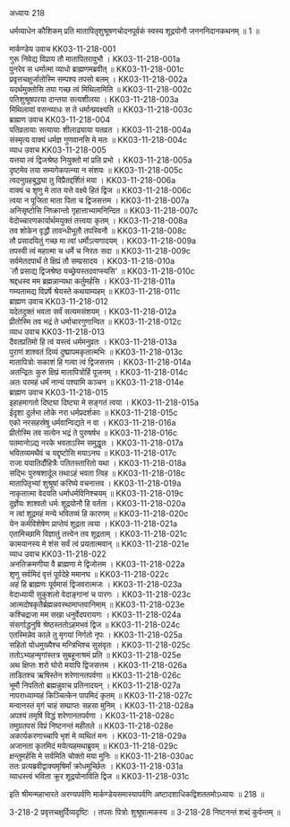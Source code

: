 अध्यायः 218

धर्मव्याधेन कौशिकम् प्रति मातापितृशुश्रूषणचोदनपूर्वकं स्वस्य शूद्रयोनौ जनननिदानकथनम् ॥ 1 ॥

मार्कण्डेय उवाच 	KK03-11-218-001  
गुरू निवेद्य विप्राय तौ मातापितरावुभौ ।	KK03-11-218-001a  
पुनरेव स धर्मात्मा व्याधो ब्राह्मणमब्रवीत् ॥	KK03-11-218-001c  
प्रवृत्तचक्षुर्जातोस्मि सम्पश्य तपसो बलम् ।	KK03-11-218-002a  
यदर्थमुक्तोसि तया गच्छ त्वं मिथिलामिति ॥	KK03-11-218-002c  
पतिशुश्रूषपरया दान्तया सत्यशीलया ।	KK03-11-218-003a  
मिथिलायां वसन्व्याधः स ते धर्मान्प्रवक्ष्यति ॥	KK03-11-218-003c  
ब्राह्मण उवाच 	KK03-11-218-004  
पतिव्रतायाः सत्यायाः शीलाढ्याया यतव्रत ।	KK03-11-218-004a  
संस्मृत्य वाक्यं धर्मज्ञ गुणवानसि मे मतः ॥	KK03-11-218-004c  
व्याध उवाच 	KK03-11-218-005  
यत्तया त्वं द्विजश्रेष्ठ नियुक्तो मां प्रति प्रभो ।	KK03-11-218-005a  
दृष्टमेव तया सम्यगेकपत्न्या न संशयः ॥	KK03-11-218-005c  
त्वदनुग्रहबुद्ध्या तु विप्रैतद्दर्शितं मया ।	KK03-11-218-006a  
वाक्यं च शृणु मे तात यत्ते वक्ष्ये हितं द्विज ॥	KK03-11-218-006c  
त्वया न पूजिता माता पिता च द्विजसत्तम ।	KK03-11-218-007a  
अनिसृष्टोसि निष्क्रान्तो गृहात्ताभ्यामनिन्दित ॥	KK03-11-218-007c  
वेदोच्चारणकार्यार्थमयुक्तं तत्त्वया कृतम् ।	KK03-11-218-008a  
तव शोकेन वृद्धौ तावन्धीभूतौ तपस्विनौ ॥	KK03-11-218-008c  
तौ प्रसादयितुं गच्छ मा त्वां धर्मोऽत्यगादयम् ।	KK03-11-218-009a  
तपस्वी त्वं महात्मा च धर्मे च निरतः सदा ॥	KK03-11-218-009c  
सर्वमेतदपार्थं ते क्षिप्रं तौ सम्प्रसादय ।	KK03-11-218-010a  
`तौ प्रसाद्य द्विजश्रेष्ठ यच्छ्रेयस्तदवाप्स्यसि' ॥	KK03-11-218-010c  
श्रद्दधस्व मम ब्रह्मन्नान्यथा कर्तुमर्हसि ।	KK03-11-218-011a  
गम्यतामद्य विप्रर्षे श्रेयस्ते कथयाम्यहम् ॥	KK03-11-218-011c  
ब्राह्मण उवाच 	KK03-11-218-012  
यदेतदुक्तं भवता सर्वं सत्यमसंशयम् ।	KK03-11-218-012a  
प्रीतोस्मि तव भद्रं ते धर्माचारगुणान्वित ॥	KK03-11-218-012c  
व्याध उवाच 	KK03-11-218-013  
दैवतप्रतिमो हि त्वं यस्त्वं धर्ममनुव्रतः ।	KK03-11-218-013a  
पुराणं शाश्वतं दिव्यं दुष्प्रापमकृतात्मभिः ॥	KK03-11-218-013c  
मातापित्रोः सकाशं हि गत्वा त्वं द्विजसत्तम ।	KK03-11-218-014a  
अतन्द्रितः कुरु क्षिप्रं मातापित्रोर्हि पूजनम् ।	KK03-11-218-014c  
अतः परमहं धर्मं नान्यं पश्यामि कञ्चन ॥	KK03-11-218-014e  
ब्राह्मण उवाच 	KK03-11-218-015  
इहाहमागतो दिष्ट्या दिष्ट्या मे सङ्गतं त्वया ।	KK03-11-218-015a  
ईदृशा दुर्लभा लोके नरा धर्मप्रदर्शकाः ॥	KK03-11-218-015c  
एको नरसहस्रेषु धर्मवान्विद्यते न वा ।	KK03-11-218-016a  
प्रीतोस्मि तव सत्येन भद्रं ते पुरुषर्षभ ॥	KK03-11-218-016c  
पतमानोऽद्य नरके भवताऽस्मि समुद्धृतः ।	KK03-11-218-017a  
भवितव्यमथैवं च यद्दृष्टोसि मयाऽनघ ॥	KK03-11-218-017c  
राजा ययातिर्दौहित्रैः पतितस्तारितो यथा ।	KK03-11-218-018a  
सद्भिः पुरुषशार्दूल तथाऽहं भवता त्विह ॥	KK03-11-218-018c  
मातापितृभ्यां शुश्रूषां करिष्ये वचनात्तव ।	KK03-11-218-019a  
नाकृतात्मा वेदयति धर्माधर्मविनिश्चयम् ॥	KK03-11-218-019c  
दुर्ज्ञेयः शाश्वतो धर्मः शूद्रयोनौ हि वर्तता ।	KK03-11-218-020a  
न त्वां शूद्रमहं मन्ये भवितव्यं हि कारणम् ॥	KK03-11-218-020c  
येन कर्मविशेषेण प्राप्तेयं शूद्रता त्वया ।	KK03-11-218-021a  
एतामिच्छामि विज्ञातुं तत्त्वेन तव शूद्रताम् ।	KK03-11-218-021c  
कामयानस्य मे शंस सर्वं त्वं प्रयतात्मवान् ॥	KK03-11-218-021e  
व्याध उवाच 	KK03-11-218-022  
अनतिक्रमणीया वै ब्राह्मणा मे द्विजोत्तम ।	KK03-11-218-022a  
शृणु सर्वमिदं वृत्तं पूर्वदेहे ममानघ ॥	KK03-11-218-022c  
अहं हि ब्राह्मणः पूर्वमासं द्विजवरात्मजः ।	KK03-11-218-023a  
वेदाध्यायी सुकुशलो वेदाङ्गानां च पारगः ।	KK03-11-218-023c  
आत्मदोषकृतैर्ब्रह्मन्नवस्थामाप्तवानिमाम् ॥	KK03-11-218-023e  
कश्चिद्राजा मम सखा धनुर्वेदपरायणः ।	KK03-11-218-024a  
संसर्गाद्धनुषि श्रेष्ठस्ततोऽहमभवं द्विज ॥	KK03-11-218-024c  
एतस्मिन्नेव काले तु मृगयां निर्गतो नृपः ।	KK03-11-218-025a  
सहितो योधमुख्यैश्च मन्त्रिभिश्च सुसंवृतः ।	KK03-11-218-025c  
ततोऽभ्यहन्मृगांस्तत्र सुबहूनाश्रमं प्रति ॥	KK03-11-218-025e  
अथ क्षिप्तः शरो घोरो मयापि द्विजसत्तम ।	KK03-11-218-026a  
ताडितश्च ऋषिस्तेन शरेणानतपर्वणा ॥	KK03-11-218-026c  
भूमौ निपतितो ब्रह्मन्नुवाच प्रतिनादयन् ।	KK03-11-218-027a  
नापराध्याम्यहं किञ्चित्केन पापमिदं कृतम् ॥	KK03-11-218-027c  
मन्वानस्तं मृगं चाहं सम्प्राप्तः सहसा मुनिम् ।	KK03-11-218-028a  
अपश्यं तमृषिं विद्धं शरेणानतपर्वणा ।	KK03-11-218-028c  
तमुग्रतपसं विप्रं निष्टनन्तं महीतले ॥	KK03-11-218-028e  
अकार्यकरणाच्चापि भृशं मे व्यथितं मनः ।	KK03-11-218-029a  
अजानता कृतमिदं मयेत्यहमथाब्रुवम् ॥	KK03-11-218-029c  
क्षन्तुमर्हसि मे सर्वमिति चोक्तो मया मुनिः ॥	KK03-11-218-030ac  
ततः प्रत्यब्रवीद्वाक्यमृषिर्मां क्रोधमूर्च्छितः ।	KK03-11-218-031a  
व्याधस्त्वं भविता क्रूर शूद्रयोनाविति द्विज ॥	KK03-11-218-031c  

इति श्रीमन्महाभारते अरण्यपर्वणि मार्कण्डेयसमास्यापर्वणि अष्टादशाधिकद्विशततमोऽध्यायः ॥ 218 ॥

3-218-2 प्रवृत्तचक्षुर्दिव्यदृष्टिः । तपसः पित्रोः शुश्रूषात्मकस्य ॥ 3-218-28 निष्टनन्तं शब्दं कुर्वन्तम् ॥
